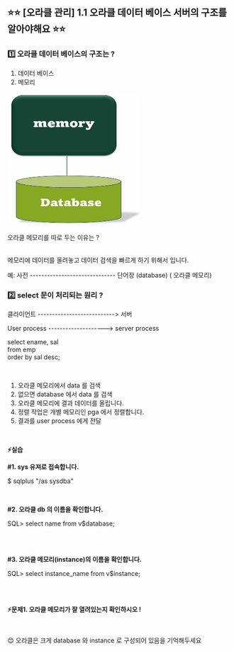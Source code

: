 ## ⭐⭐ [오라클 관리] 1.1 오라클 데이터 베이스 서버의 구조를 알아야해요 ⭐⭐

### 1️⃣ 오라클 데이터 베이스의 구조는 ?

1. 데이터 베이스
2. 메모리

<img src="https://github.com/oracleyu01/oracle_admin/blob/main/memory.png" width="300" height="300">

 오라클 메모리를 따로 두는 이유는 ?   
 &nbsp;
 
 메모리에 데이터를 올려놓고 데이터 검색을 빠르게 하기 위해서 입니다. 
 &nbsp;

 예:    사전 ------------------------------ 단어장
      (database)                         ( 오라클 메모리)
&nbsp;

### 2️⃣ select 문이 처리되는 원리 ?

 클라이언트 ---------------------------> 서버

  User process  -------------------->  server process

 select  ename, sal           
  from emp                       
  order by sal desc; 

&nbsp;
                    
                             
                               
 1. 오라클 메모리에서 data 를 검색
 2. 없으면 database 에서 data 를 검색
 3. 오라클 메모리에 결과 데이터를 올립니다.
 4. 정렬 작업은 개별 메모리인 pga 에서 정렬합니다.
 5. 결과를 user process 에게 전달       

&nbsp;
&nbsp;
&nbsp;

**⚡실습** 

**#1. sys 유져로 접속합니다.**

 $ sqlplus "/as sysdba"  
 
 &nbsp;
 &nbsp;

**#2. 오라클 db 의 이름을 확인합니다.**

SQL> select  name  from  v$database;  

&nbsp;  
&nbsp;

**#3. 오라클 메모리(instance)의 이름을 확인합니다.**

SQL> select  instance_name from v$instance;  

&nbsp;  
&nbsp;

**⚡문제1.  오라클 메모리가 잘 열려있는지 확인하시오 !**

&nbsp;
&nbsp;
&nbsp;
&nbsp;
&nbsp;
&nbsp;
&nbsp;


😊 오라클은 크게 database 와 instance 로 구성되어 있음을 기억해두세요

